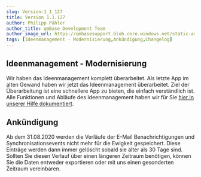 ```yaml
---
slug: Version-1_1_127
title: Version 1.1.127
author: Philipp Pähler
author_title: qmBase Development Team
author_image_url: https://qmbasesupport.blob.core.windows.net/static-assets/img/persons/paehler_round.png
tags: [Ideenmanagement - Modernisierung,Ankündigung,Changelog]
---
```

## Ideenmanagement - Modernisierung

Wir haben das Ideenmanagement komplett überarbeitet. Als letzte App im alten Gewand haben wir jetzt das Ideenmanagement überarbeitet. Ziel der Überarbeitung ist eine schnellere App zu bieten, die einfach verständlich ist. Alle Funktionen und Abläufe des Ideenmanagement haben wir für Sie [hier in unserer Hilfe dokumentiert](https://support.qmbase.com/Account/findworkspace?returnUrl=/help). 

## Ankündigung

Ab dem 31.08.2020 werden die Verläufe der E-Mail Benachrichtigungen und Synchronisationsevents nicht mehr für die Ewigkeit gespeichert. Diese Einträge werden dann immer gelöscht sobald sie älter als 30 Tage sind. Sollten Sie diesen Verlauf über einen längeren Zeitraum benötigen, können Sie die Daten entweder exportieren oder mit uns einen gesonderten Zeitraum vereinbaren.
